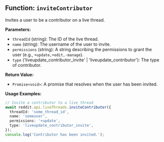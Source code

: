 ## Function: `inviteContributor`

Invites a user to be a contributor on a live thread.

**Parameters:**

- `threadId` (string): The ID of the live thread.
- `name` (string): The username of the user to invite.
- `permissions` (string): A string describing the permissions to grant the user (e.g., `+update,+edit,-manage`).
- `type` ('liveupdate_contributor_invite' | 'liveupdate_contributor'): The type of contributor.

**Return Value:**

- `Promise<void>`: A promise that resolves when the user has been invited.

**Usage Examples:**

```typescript
// Invite a contributor to a live thread
await reddit.api.liveThreads.inviteContributor({
  threadId: 'some_thread_id',
  name: 'someuser',
  permissions: '+update',
  type: 'liveupdate_contributor_invite',
});
console.log('Contributor has been invited.');
```
